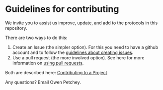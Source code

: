 Guidelines for contributing
===========================

We invite you to assist us improve, update, and add to the protocols in this repository.

There are two ways to do this:

1. Create an Issue (the simpler option). For this you need to have a github account and to follow the [guidelines about creating issues](https://guides.github.com/features/issues/).
2. Use a pull request (the more involved option). See here for more information on [using pull requests](https://help.github.com/articles/using-pull-requests/).

Both are described here: [Contributing to a Project](https://guides.github.com/activities/contributing-to-open-source/#contributing)

Any questions? Email Owen Petchey.
